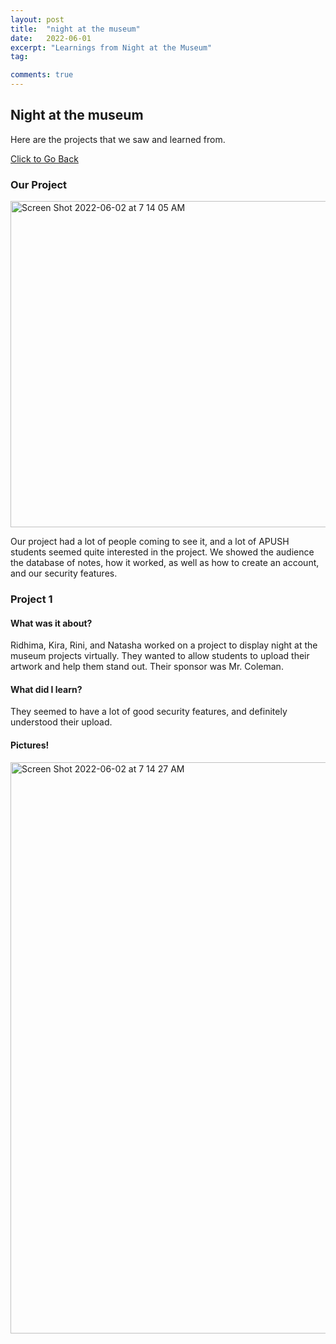 ```yaml
---
layout: post
title:  "night at the museum"
date:   2022-06-01
excerpt: "Learnings from Night at the Museum"
tag:

comments: true
---
```


## Night at the museum 

Here are the projects that we saw and learned from.

<div markdown="0"><a href="https://adhithin.github.io/posts/" class="btn btn-info"> Click to Go Back</a></div>

### Our Project 

<img width="522" alt="Screen Shot 2022-06-02 at 7 14 05 AM" src="https://user-images.githubusercontent.com/71796291/171649539-eee35912-5f7f-4825-963d-c597573f5c23.png">

Our project had a lot of people coming to see it, and a lot of APUSH students seemed quite interested in the project. We showed the audience the database of notes, how it worked, as well as how to create an account, and our security features. 


### Project 1 

#### What was it about? 

Ridhima, Kira, Rini, and Natasha worked on a project to display night at the museum projects virtually. They wanted to allow students to upload their artwork and help them stand out. Their sponsor was Mr. Coleman. 


#### What did I learn? 

They seemed to have a lot of good security features, and definitely understood their upload. 

#### Pictures! 

<img width="914" alt="Screen Shot 2022-06-02 at 7 14 27 AM" src="https://user-images.githubusercontent.com/71796291/171649631-7ca6b19f-fccf-43df-9d9f-540ac7be559a.png">

